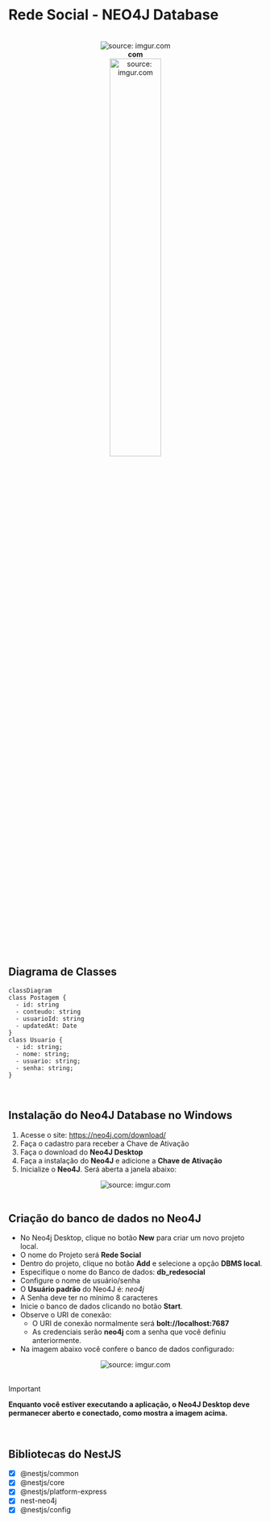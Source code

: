 # Rede Social - NEO4J Database

<br />

<div align="center">
    <img src="https://i.imgur.com/icgjsRQ.png" title="source: imgur.com" /> 
    <br /><b>com</b><br />
    <img src="https://i.imgur.com/DIfGufE.png" title="source: imgur.com" width="45%"/> 
</div>



<br />

## Diagrama de Classes

```mermaid
classDiagram
class Postagem {
  - id: string
  - conteudo: string
  - usuarioId: string
  - updatedAt: Date
}
class Usuario {
  - id: string;
  - nome: string;
  - usuario: string;
  - senha: string;
}
```

<br />

## Instalação do Neo4J Database no Windows

1. Acesse o site: https://neo4j.com/download/
2. Faça o cadastro para receber a Chave de Ativação
3. Faça o download do **Neo4J Desktop** 
4. Faça a instalação do **Neo4J** e adicione a **Chave de Ativação**
5. Inicialize o **Neo4J**. Será aberta a janela abaixo:

<div align="center"><img src="https://i.imgur.com/ZkIZcZc.png" title="source: imgur.com" /></div>

<br />

## Criação do banco de dados no Neo4J



- No Neo4j Desktop, clique no botão **New** para criar um novo projeto local.
- O nome do Projeto será **Rede Social**
- Dentro do projeto, clique no botão **Add**  e selecione a opção **DBMS local**.
- Especifique o nome  do Banco de dados: **db_redesocial**
- Configure o nome de usuário/senha
- O **Usuário padrão** do Neo4J é: *neo4j*
- A Senha deve ter no mínimo 8 caracteres
- Inicie o banco de dados clicando no botão **Start**.
- Observe o URI de conexão:
  - O URI de conexão normalmente será **bolt://localhost:7687**
  - As credenciais serão **neo4j** com a senha que você definiu anteriormente.
- Na imagem abaixo você confere o banco de dados configurado:

<div align="center"><img src="https://i.imgur.com/KMOsNIb.png" title="source: imgur.com" /></div>

<br />

> [!IMPORTANT]
>
> **Enquanto você estiver executando a aplicação, o Neo4J Desktop deve permanecer aberto e conectado, como mostra a imagem acima.**

<br />

## Bibliotecas do NestJS

- [x] @nestjs/common 
- [x] @nestjs/core 
- [x] @nestjs/platform-express 
- [x] nest-neo4j 
- [x] @nestjs/config
